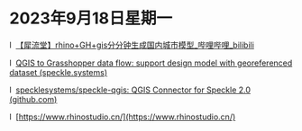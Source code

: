 # 2023年9月18日星期一

l  [【犀流堂】rhino+GH+gis分分钟生成国内城市模型_哔哩哔哩_bilibili](https://www.bilibili.com/video/BV1Bb411e7QF/)

l  [QGIS to Grasshopper data flow: support design model with georeferenced dataset (speckle.systems)](https://speckle.systems/tutorials/qgis-to-gh-data-flow/)

l  [specklesystems/speckle-qgis: QGIS Connector for Speckle 2.0 (github.com)](https://github.com/specklesystems/speckle-qgis)

l  [https://www.rhinostudio.cn/](https://www.rhinostudio.cn/)